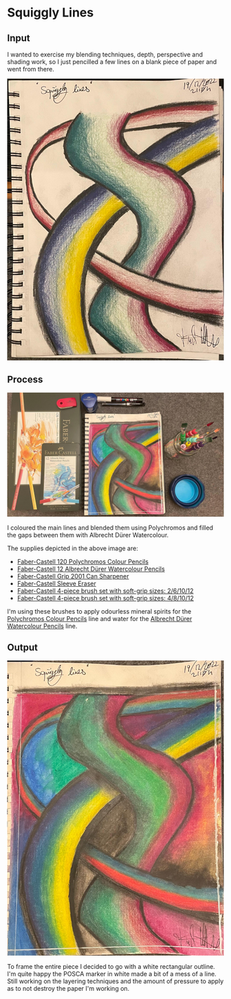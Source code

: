 # Squiggly Lines


## Input

I wanted to exercise my blending techniques, depth, perspective and shading work, so I just pencilled a few lines on a blank piece of paper and went from there.

![alt text](20221219-squiggly_lines_draft.jpeg "Initial sketch.")

## Process

![alt text](20221219-squiggly_lines_process.jpeg "Finished artwork with all the supplies used to create it.")

I coloured the main lines and blended them using Polychromos and filled the gaps between them with Albrecht Dürer Watercolour.

The supplies depicted in the above image are:

- [Faber-Castell 120 Polychromos Colour Pencils](https://www.faber-castell.de/produkte/PolychromosFarbstift120erMetalletui/110011)
- [Faber-Castell 12 Albrecht Dürer Watercolour Pencils](https://www.faber-castell.de/produkte/AlbrechtD%c3%bcrerAquarellstift12erMetalletui/117512)
- [Faber-Castell Grip 2001 Can Sharpener](https://www.faber-castell.de/produkte/Grip2001Dreifachspitzdosesilber/183800)
- [Faber-Castell Sleeve Eraser](https://www.faber-castell.de/produkte/SleeveRadierergr%c3%bcn/182402)
- [Faber-Castell 4-piece brush set with soft-grip sizes: 2/6/10/12](https://www.faber-castell.de/produkte/PinselmitSofttouchGriffst%c3%bcck4erSetGr%c3%b6%c3%9fen261012/481600)
- [Faber-Castell 4-piece brush set with soft-grip sizes: 4/8/10/12](https://www.faber-castell.de/produkte/SoftTouchPinselGr%c3%b6%c3%9fen481012/481620)

I'm using these brushes to apply odourless mineral spirits for the [Polychromos Colour Pencils](https://www.faber-castell.de/produkte/polychromos-kuenstlerfarbstifte/buntstifte) line and water for the [Albrecht Dürer Watercolour Pencils](https://www.faber-castell.de/produkte/albrecht-duerer/buntstifte) line.

## Output

![alt text](20221219-squiggly_lines_output.jpeg "This is the finished Squiggly lines piece.")

To frame the entire piece I decided to go with a white rectangular outline. I'm quite happy the POSCA marker in white made a bit of a mess of a line. Still working on the layering techniques and the amount of pressure to apply as to not destroy the paper I'm working on.

